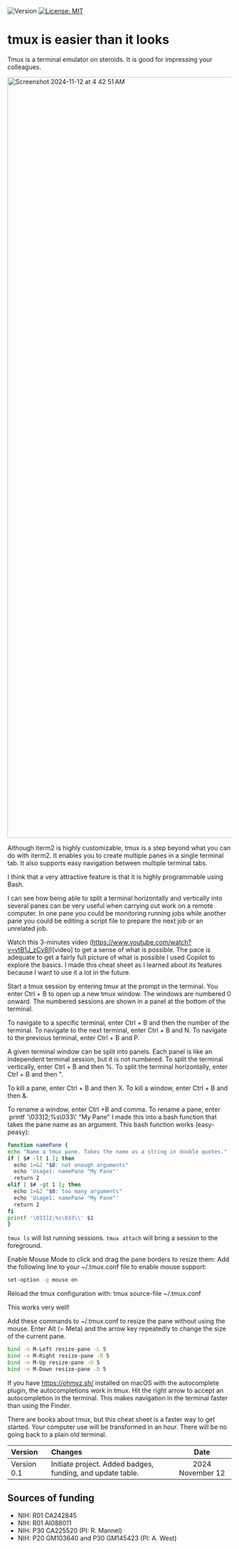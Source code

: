 ![Version](https://img.shields.io/static/v1?label=tmux-rocks&message=0.1&color=brightcolor)
[![License: MIT](https://img.shields.io/badge/License-MIT-blue.svg)](https://opensource.org/licenses/MIT)


# tmux is easier than it looks

Tmux is a terminal emulator on steroids.
It is good for impressing your colleagues.

<img width="1711" alt="Screenshot 2024-11-12 at 4 42 51 AM" src="https://github.com/user-attachments/assets/c1bda3ed-2f25-4d84-9256-704d519afc79">

Although iterm2 is highly customizable, tmux is a step beyond what you can do with iterm2.
It enables you to create multiple panes in a single terminal tab.
It also supports easy navigation between multiple terminal tabs.

I think that a very attractive feature is that it is highly programmable using Bash.

I can see how being able to split a terminal horizontally and vertically into several panes can be very useful when carrying out work on a remote computer.
In one pane you could be monitoring running jobs while another pane you could be editing a script file to prepare the next job or an unrelated job.

Watch this 3-minutes video (https://www.youtube.com/watch?v=vtB1J_zCv8I)[video] to get a sense of what is possible.
The pace is adequate to get a fairly full picture of what is possible
I used Copilot to explore the basics.
I made this cheat sheet as I learned about its features because I want to use it a lot in the future.

Start a tmux session by entering tmux at the prompt in the terminal.
You enter Ctrl + B to open up a new tmux window.
The windows are numbered 0 onward.
The numbered sessions are shown in a panel at the bottom of the terminal.

To navigate to a specific terminal, enter Ctrl + B and then the number of the terminal.
To navigate to the next terminal, enter Ctrl + B and N.
To navigate to the previous terminal, enter Ctrl + B and P.

A given terminal window can be split into panels.
Each panel is like an independent terminal session, but it is not numbered.
To split the terminal vertically, enter Ctrl + B and then %.
To split the terminal horizontally, enter Ctrl + B and then ".

To kill a pane, enter Ctrl + B and then X. 
To kill a window, enter Ctrl + B and then &. 

To rename a window, enter Ctrl +B and comma.
To rename a pane, enter    printf '\033]2;%s\033\\' "My Pane"
I made this into a bash function that takes the pane name as an argument.
This bash function works (easy-peasy):

```bash
function namePane {
echo "Name a tmux pane. Takes the name as a string in double quotes."
if [ $# -lt 1 ]; then
  echo 1>&2 "$0: not enough arguments"
  echo 'Usage1: namePane "My Pane"'
  return 2
elif [ $# -gt 1 ]; then
  echo 1>&2 "$0: too many arguments"
  echo 'Usage1: namePane "My Pane"'
  return 2
fi
printf '\033]2;%s\033\\' $1
}
```

`tmux ls` will list running sessions.
`tmux attach` will bring a session to the foreground.


Enable Mouse Mode to click and drag the pane borders to resize them:
Add the following line to your ~/.tmux.conf file to enable mouse support:
```bash
set-option -g mouse on
```

Reload the tmux configuration with:
tmux source-file ~/.tmux.conf

This works very well!

Add these commands to ~/.tmux.conf to resize the pane without using the mouse.
Enter Alt (= Meta) and the arrow key repeatedly to change the size of the current pane.

```bash
bind -n M-Left resize-pane -L 5
bind -n M-Right resize-pane -R 5
bind -n M-Up resize-pane -U 5
bind -n M-Down resize-pane -D 5
```


If you have https://ohmyz.sh/ installed on macOS with the autocomplete plugin, the autocompletions work in tmux.
Hit the right arrow to accept an autocompletion in the terminal.
This makes navigation in the terminal faster than using the Finder.

There are books about tmux, but this cheat sheet is a faster way to get started.
Your computer use will be transformed in an hour.
There will be no going back to a plain old terminal.

|Version       |Changes                                                                                               |Date                  |
|:-------------|:-----------------------------------------------------------------------------------------------------|:--------------------:|
| Version 0.1  | Initiate project. Added badges, funding, and update table.                                           | 2024 November 12    |


## Sources of funding

- NIH: R01 CA242845
- NIH: R01 AI088011
- NIH: P30 CA225520 (PI: R. Mannel)
- NIH: P20 GM103640 and P30 GM145423 (PI: A. West)



